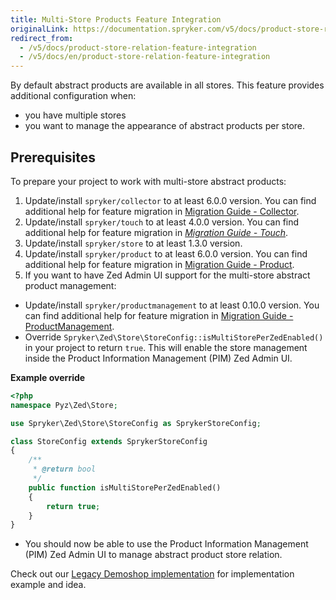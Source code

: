 ```yaml
---
title: Multi-Store Products Feature Integration
originalLink: https://documentation.spryker.com/v5/docs/product-store-relation-feature-integration
redirect_from:
  - /v5/docs/product-store-relation-feature-integration
  - /v5/docs/en/product-store-relation-feature-integration
---
```


By default abstract products are available in all stores. This feature provides additional configuration when:

* you have multiple stores
* you want to manage the appearance of abstract products per store.

## Prerequisites
To prepare your project to work with multi-store abstract products:

1. Update/install `spryker/collector` to at least 6.0.0 version. You can find additional help for feature migration in [Migration Guide - Collector](https://documentation.spryker.com/docs/en/mg-collector).
2. Update/install `spryker/touch` to at least 4.0.0 version. You can find additional help for feature migration in [_Migration Guide - Touch_](https://documentation.spryker.com/docs/en/mg-touch). 
3. Update/install `spryker/store` to at least 1.3.0 version.
4. Update/install `spryker/product` to at least 6.0.0 version. You can find additional help for feature migration in [Migration Guide - Product](https://documentation.spryker.com/docs/en/mg-product).
5. If you want to have Zed Admin UI support for the multi-store abstract product management:
* Update/install `spryker/productmanagement` to at least 0.10.0 version. You can find additional help for feature migration in [Migration Guide - ProductManagement](https://documentation.spryker.com/docs/en/mg-product-management). 
* Override `Spryker\Zed\Store\StoreConfig::isMultiStorePerZedEnabled()` in your project to return `true`. This will enable the store management inside the Product Information Management (PIM) Zed Admin UI.

**Example override**
    
    
```php
<?php
namespace Pyz\Zed\Store;

use Spryker\Zed\Store\StoreConfig as SprykerStoreConfig;

class StoreConfig extends SprykerStoreConfig
{
    /**
     * @return bool
     */
    public function isMultiStorePerZedEnabled()
    {
        return true;
    }
}
```

* You should now be able to use the Product Information Management (PIM) Zed Admin UI to manage abstract product store relation.

Check out our [Legacy Demoshop implementation](https://github.com/spryker/demoshop) for implementation example and idea.
 
